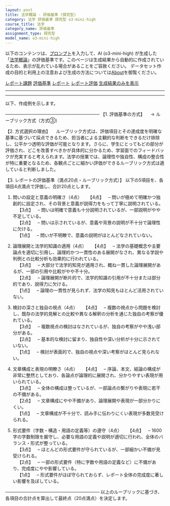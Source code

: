 ```yaml
---
layout: post
title: 法学概論 - 評価基準 (探究型)
category: 法学 評価基準 探究型 o3-mini-high
course_title: 法学
category_name: 評価基準
assignment_type: 探究型
model_name: o3-mini-high
---
```


以下のコンテンツは、[プロンプト](https://github.com/takedatoshiyuki/synthetic_assignments/tree/main/generated/法学/o3-mini-high/prompt_評価基準-探究型.md)を入力して、AI (o3-mini-high) が生成した「[法学概論](/contents/法学/)」の評価基準です。このページは生成結果から自動的に作成されているため、表示が乱れている場合があることをご容赦ください。
データセット作成の目的と利用上の注意および生成の方法については[About](/About)を御覧ください。

[レポート課題](../レポート課題-探究型)
[評価基準](../評価基準-探究型)
[レポート](../レポート-探究型)
[レポート評価](../レポート評価-探究型)
[生成結果のみを表示](https://github.com/takedatoshiyuki/synthetic_assignments/tree/main/generated/法学/o3-mini-high/評価基準-探究型.md)
  

***
***
  
以下、作成例を示します。

──────────────────────────────
【1. 評価基準の方式】
 → ルーブリック方式（方式③）

【2. 方式選択の理由】
 ルーブリック方式は、評価項目とその達成度を明確な基準に基づいて採点できるため、担当者による主観的な判断をできるだけ排除し、公平かつ透明な評価が可能となります。さらに、学生にとってもどの部分が評価され、どこを改善すべきかが具体的に分かるため、学習面でのフィードバックが充実すると考えられます。法学の授業では、論理性や独自性、構成の整合性が特に重要となるため、各観点ごとに細かい評価ができるルーブリック方式は適していると判断しました。

【3. レポートの評価基準（満点20点・ルーブリック方式）】
以下の5項目を、各項目4点満点で評価し、合計20点とします。

1. 問いの設定と意義の明確さ（4点）
 【4点】 – 問いが極めて明確かつ独創的に設定され、その背景と意義が説得力をもって丁寧に説明されている。  
 【3点】 – 問いは明確で意義も十分説明されているが、一部説明がやや不足している。  
 【2点】 – 問いは示されているが、意義や背景の説明が不十分で論理性に欠ける。  
 【1点】 – 問いが不明瞭で、意義の説明がほとんどなされていない。

2. 論理展開と法学的知識の適用（4点）
 【4点】 – 法学の基礎概念や主要論点を適切に引用し、論理的かつ一貫性のある展開がなされ、異なる学説や判例との比較分析も効果的に行われている。  
 【3点】 – 大部分で法学的知見が適用され、概ね一貫した論理展開があるが、一部の引用や比較がやや不十分。  
 【2点】 – 論理展開が断片的で、法学的知識の引用が不十分または部分的であり、説得力に欠ける。  
 【1点】 – 論理の一貫性が見られず、法学の知見もほとんど活用されていない。

3. 検討の深さと独自の視点（4点）
 【4点】 – 複数の視点から問題を検討し、既存の法学的見解との比較や異なる解釈の分析を通じた独自の考察が優れている。  
 【3点】 – 複数視点の検討はなされているが、独自の考察がやや浅い部分がある。  
 【2点】 – 基本的な検討に留まり、独自性や深い分析が十分に示されていない。  
 【1点】 – 検討が表面的で、独自の視点や深い考察がほとんど見られない。

4. 文章構成と表現の明瞭さ（4点）
 【4点】 – 序論、本文、結論の構成が非常に整然としており、各論点が論理的に展開され、分かりやすい表現が用いられている。  
 【3点】 – 全体の構成は整っているが、一部論点の繋がりや表現に若干の不備がある。  
 【2点】 – 文章構成にやや不備があり、論理展開や表現が一部分かりにくい。  
 【1点】 – 文章構成が不十分で、読み手に伝わりにくい表現が多数見受けられる。

5. 形式要件（字数・構造・用語の定義等）の遵守（4点）
 【4点】 – 1600字の字数制限を厳守し、必要な用語の定義や説明が適切に行われ、全体のバランス・形式が整っている。  
 【3点】 – ほとんどの形式要件が守られているが、一部細かい不備が見受けられる。  
 【2点】 – 一部の形式要件（特に字数や用語の定義など）に不備があり、完成度にやや影響している。  
 【1点】 – 形式要件がほぼ守られておらず、レポート全体の完成度に著しい影響を及ぼしている。

──────────────────────────────
以上のルーブリックに基づき、各項目の合計点を算出して最終点（20点満点）を決定します。
